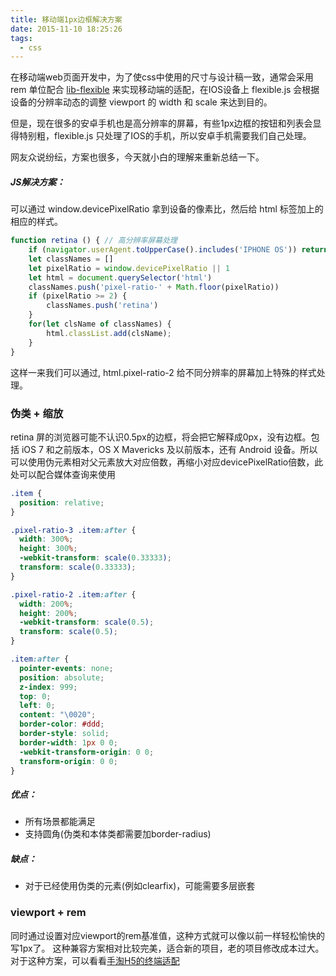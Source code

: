 ```yaml
---
title: 移动端1px边框解决方案
date: 2015-11-10 18:25:26
tags:
  - css
---
```


在移动端web页面开发中，为了使css中使用的尺寸与设计稿一致，通常会采用 rem 单位配合 [lib-flexible](https://github.com/amfe/lib-flexible) 来实现移动端的适配，在IOS设备上 flexible.js 会根据设备的分辨率动态的调整 viewport 的 width 和 scale 来达到目的。

但是，现在很多的安卓手机也是高分辨率的屏幕，有些1px边框的按钮和列表会显得特别粗，flexible.js 只处理了IOS的手机，所以安卓手机需要我们自己处理。

网友众说纷纭，方案也很多，今天就小白的理解来重新总结一下。
<!-- more -->
##### JS解决方案：
可以通过 window.devicePixelRatio 拿到设备的像素比，然后给 html 标签加上的相应的样式。

```js
function retina () { // 高分辨率屏幕处理
    if (navigator.userAgent.toUpperCase().includes('IPHONE OS')) return // IOS会缩放，不处理
    let classNames = []
    let pixelRatio = window.devicePixelRatio || 1
    let html = document.querySelector('html')
    classNames.push('pixel-ratio-' + Math.floor(pixelRatio))
    if (pixelRatio >= 2) {
        classNames.push('retina')
    }
    for(let clsName of classNames) {
        html.classList.add(clsName);
    }
}
```
这样一来我们可以通过, html.pixel-ratio-2 给不同分辨率的屏幕加上特殊的样式处理。

### 伪类 + 缩放 

retina 屏的浏览器可能不认识0.5px的边框，将会把它解释成0px，没有边框。包括 iOS 7 和之前版本，OS X Mavericks 及以前版本，还有 Android 设备。所以可以使用伪元素相对父元素放大对应倍数，再缩小对应devicePixelRatio倍数，此处可以配合媒体查询来使用

```css
.item {
  position: relative;
}

.pixel-ratio-3 .item:after {
  width: 300%;
  height: 300%;
  -webkit-transform: scale(0.33333);
  transform: scale(0.33333);
}

.pixel-ratio-2 .item:after {
  width: 200%;
  height: 200%;
  -webkit-transform: scale(0.5);
  transform: scale(0.5);
}

.item:after {
  pointer-events: none;
  position: absolute;
  z-index: 999;
  top: 0;
  left: 0;
  content: "\0020";
  border-color: #ddd;
  border-style: solid;
  border-width: 1px 0 0;
  -webkit-transform-origin: 0 0;
  transform-origin: 0 0;
}

```

##### 优点：

- 所有场景都能满足
- 支持圆角(伪类和本体类都需要加border-radius)

##### 缺点：
- 对于已经使用伪类的元素(例如clearfix)，可能需要多层嵌套

### viewport + rem

同时通过设置对应viewport的rem基准值，这种方式就可以像以前一样轻松愉快的写1px了。
这种兼容方案相对比较完美，适合新的项目，老的项目修改成本过大。
对于这种方案，可以看看[手淘H5的终端适配](https://github.com/amfe/article/issues/17)
